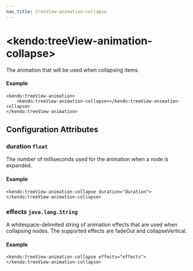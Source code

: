```yaml
---
nav_title: treeView-animation-collapse
---
```


# \<kendo:treeView-animation-collapse\>

The animation that will be used when collapsing items.

#### Example
    <kendo:treeView-animation>
        <kendo:treeView-animation-collapse></kendo:treeView-animation-collapse>
    </kendo:treeView-animation>

## Configuration Attributes

### duration `float`

The number of milliseconds used for the animation when a node is expanded.

#### Example
    <kendo:treeView-animation-collapse duration="duration">
    </kendo:treeView-animation-collapse>

### effects `java.lang.String`

A whitespace-delimited string of animation effects that are used when collapsing nodes.
The supported effects are fadeOut and collapseVertical.

#### Example
    <kendo:treeView-animation-collapse effects="effects">
    </kendo:treeView-animation-collapse>

